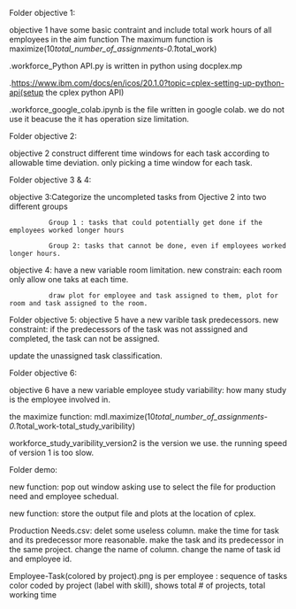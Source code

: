  Folder objective 1:
 
 objective 1 have some basic contraint and include total work hours of all employees in the aim function
 The maximum function is maximize(10*total_number_of_assignments-0.1*total_work)
 
  .workforce_Python API.py is written in python using docplex.mp
  
  .https://www.ibm.com/docs/en/icos/20.1.0?topic=cplex-setting-up-python-api(setup the cplex python API)
  
  .workforce_google_colab.ipynb is the file written in google colab. we do not use it beacuse the it has operation size limitation.
 
 
 Folder objective 2:
 
 objective 2 construct different time windows for each task according to allowable time deviation. only picking a time window for each task.
 
 
 Folder objective 3 & 4:
 
 objective 3:Categorize the uncompleted tasks from Ojective 2 into two different groups
 
              Group 1 : tasks that could potentially get done if the employees worked longer hours
              
              Group 2: tasks that cannot be done, even if employees worked longer hours.
              
 objective 4: have a new variable room limitation. new constrain: each room only allow one taks at each time.
 
              draw plot for employee and task assigned to them, plot for room and task assigned to the room.
 
 
Folder objective 5:
 objective 5 have a new varible task predecessors. new constraint: if the predecessors of the task was not asssigned and completed, the task can not be assigned.
 
 update the unassigned task classification.
 
 
Folder objective 6:
 
objective 6 have a new variable employee study variability: how many study is the employee involved in.
 
the maximize function: mdl.maximize(10*total_number_of_assignments-0.1*total_work-total_study_varibility)
 
 workforce_study_varibility_version2 is the version we use. the running speed of version 1 is too slow.
 
 
 
Folder demo:

new function: pop out window asking use to select the file for production need and employee schedual.

new function: store the output file and plots at the location of cplex.

Production Needs.csv: delet some useless column. make the time for task and its predecessor more reasonable. make the task and its predecessor in the same project. change the name of column. change the name of task id and employee id.

Employee-Task(colored by project).png is per employee : sequence of tasks color coded by project (label with skill), shows total # of projects, total working time




 
 
 
 
  
